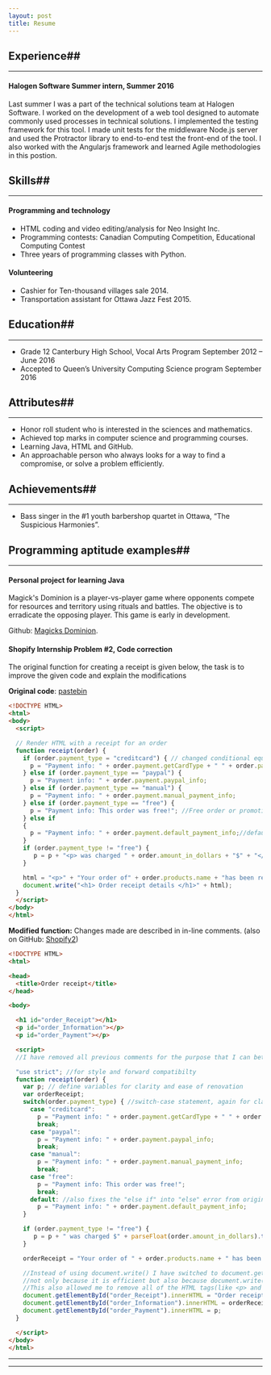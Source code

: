 ```yaml
---
layout: post
title: Resume
---
```


## Experience##
----
#### Halogen Software           Summer intern, Summer 2016
Last summer I was a part of the technical solutions team at Halogen Software. I worked on the development of a web tool designed to automate commonly used processes in technical solutions. I implemented the testing framework for this tool. I made unit tests for the middleware Node.js server and used the Protractor library to end-to-end test the front-end of the tool. I also worked with the Angularjs framework and learned Agile methodologies in this postion.

## Skills##
----

#### Programming and technology

- HTML coding and video editing/analysis for Neo Insight Inc. 
- Programming contests: Canadian Computing Competition, Educational Computing Contest
- Three years of programming classes with Python.

#### Volunteering	

- Cashier for Ten-thousand villages sale 2014.
- Transportation assistant for Ottawa Jazz Fest 2015.


## Education##
----
- Grade 12 Canterbury High School, Vocal Arts Program	September 2012 – June 2016
- Accepted to Queen’s University Computing Science program       September 2016


## Attributes##

----

- Honor roll student who is interested in the sciences and mathematics.
- Achieved top marks in computer science and programming courses.
- Learning Java, HTML and GitHub.
- An approachable person who always looks for a way to find a compromise, or solve a problem efficiently. 

## Achievements##

----

- Bass singer in the #1 youth barbershop quartet in Ottawa, “The Suspicious Harmonies”.


## Programming aptitude examples##

----

#### Personal project for learning Java
Magick's Dominion is a player-vs-player game where opponents compete for resources and territory using rituals and battles. The objective is to erradicate the opposing player. This game is early in development.

Github: [Magicks Dominion](http://github.com/elliothume/magicks-dominion/).


#### Shopify Internship Problem #2, Code correction

The original function for creating a receipt is given below, the task is to improve the given code and explain the modifications

**Original code**: [pastebin](http://pastebin.com/vgyMQfek)

```html
<!DOCTYPE HTML>
<html>
<body>
  <script>

  // Render HTML with a receipt for an order
  function receipt(order) {
    if (order.payment_type = "creditcard") { // changed conditional equality to assignment operator
      p = "Payment info: " + order.payment.getCardType + " " + order.payment.card_number; //card type(VISA/MasterCard etc.) and number)
    } else if (order.payment_type == "paypal") {
      p = "Payment info: " + order.payment.paypal_info;
    } else if (order.payment_type == "manual") {
      p = "Payment info: " + order.payment.manual_payment_info;
    } else if (order.payment_type == "free") {
      p = "Payment info: This order was free!"; //Free order or promotional item
    } else if
    {
      p = "Payment info: " + order.payment.default_payment_info;//default order info
    }
    if (order.payment_type != "free") {
       p = p + "<p> was charged " + order.amount_in_dollars + "$" + "</p>";
    }

    html = "<p>" + "Your order of" + order.products.name + "has been received" + "</p>" + "<p>" + p + "</p>";
    document.write("<h1> Order receipt details </h1>" + html);
  }
  </script>
</body>
</html>
```

**Modified function:**
Changes made are described in in-line comments. 
(also on GitHub: [Shopify2](https://github.com/ElliotHume/Shopicruit-tasks/blob/master/Shopify2.html))

```html
<!DOCTYPE HTML>
<html>

<head>
  <title>Order receipt</title>
</head>

<body>

  <h1 id="order_Receipt"></h1>
  <p id="order_Information"></p>
  <p id="order_Payment"></p>

  <script>
  //I have removed all previous comments for the purpose that I can better explain what I did on each line.

  "use strict"; //for style and forward compatibilty
  function receipt(order) {
    var p; // define variables for clarity and ease of renovation
    var orderReceipt;
    switch(order.payment_type) { //switch-case statement, again for clarity, making it easier to upgrade in the future
      case "creditcard":
        p = "Payment info: " + order.payment.getCardType + " " + order.payment.card_number;
        break;
      case "paypal":
        p = "Payment info: " + order.payment.paypal_info;
        break;
      case "manual":
        p = "Payment info: " + order.payment.manual_payment_info;
        break;
      case "free":
        p = "Payment info: This order was free!";
        break;
      default: //also fixes the "else if" into "else" error from original code
        p = "Payment info: " + order.payment.default_payment_info;
    }

    if (order.payment_type != "free") {
       p = p + " was charged $" + parseFloat(order.amount_in_dollars).toFixed(2); //put the "$" in front and rounded and converted to number just in case (better safe than sorry).
    }

    orderReceipt = "Your order of " + order.products.name + " has been received";// added spacing for finesse(detail) and clarity

    //Instead of using document.write() I have switched to document.getElementById() for the different paragraphs and header,
    //not only because it is efficient but also because document.write() would overrite anything previously rendered.
    //This also allowed me to remove all of the HTML tags(like <p> and <h1>) inside of the variables which again helps with clarity.
    document.getElementById("order_Receipt").innerHTML = "Order receipt details";
    document.getElementById("order_Information").innerHTML = orderReceipt;
    document.getElementById("order_Payment").innerHTML = p;
  }

  </script>
</body>
</html>
```

----
****
